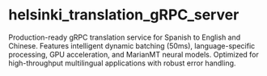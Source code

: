 # helsinki_translation_gRPC_server
Production-ready gRPC translation service for Spanish to English and Chinese. Features intelligent dynamic batching (50ms), language-specific processing, GPU acceleration, and MarianMT neural models. Optimized for high-throughput multilingual applications with robust error handling.
